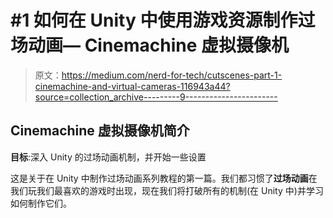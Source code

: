 # #1 如何在 Unity 中使用游戏资源制作过场动画— Cinemachine 虚拟摄像机

> 原文：<https://medium.com/nerd-for-tech/cutscenes-part-1-cinemachine-and-virtual-cameras-116943a44?source=collection_archive---------9----------------------->

## Cinemachine 虚拟摄像机简介

**目标**:深入 Unity 的过场动画机制，并开始一些设置

这是关于在 Unity 中制作过场动画系列教程的第一篇。我们都习惯了**过场动画**在我们玩我们最喜欢的游戏时出现，现在我们将打破所有的机制(在 Unity 中)并学习如何制作它们。